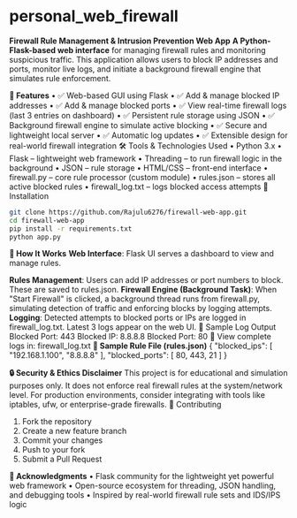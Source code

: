 # personal_web_firewall

**Firewall Rule Management & Intrusion Prevention Web App**
**A Python-Flask-based web interface** for managing firewall rules and monitoring suspicious traffic. This application allows users to block IP addresses and ports, monitor live logs, and initiate a background firewall engine that simulates rule enforcement.

**📌 Features**
•	✅ Web-based GUI using Flask
•	✅ Add & manage blocked IP addresses
•	✅ Add & manage blocked ports
•	✅ View real-time firewall logs (last 3 entries on dashboard)
•	✅ Persistent rule storage using JSON
•	✅ Background firewall engine to simulate active blocking
•	✅ Secure and lightweight local server
•	✅ Automatic log updates
•	✅ Extensible design for real-world firewall integration
🛠️ Tools & Technologies Used
•	Python 3.x
•	Flask – lightweight web framework
•	Threading – to run firewall logic in the background
•	JSON – rule storage
•	HTML/CSS – front-end interface
•	firewall.py – core rule processor (custom module)
•	rules.json – stores all active blocked rules
•	firewall_log.txt – logs blocked access attempts
🚀 Installation
```bash
git clone https://github.com/Rajulu6276/firewall-web-app.git
cd firewall-web-app
pip install -r requirements.txt
python app.py
```
**🧪 How It Works**
**Web Interface**: Flask UI serves a dashboard to view and manage rules.

**Rules Management**: Users can add IP addresses or port numbers to block. These are saved to rules.json.
**Firewall Engine (Background Task)**: When "Start Firewall" is clicked, a background thread runs from firewall.py, simulating detection of traffic and enforcing blocks by logging attempts.
**Logging**: Detected attempts to blocked ports or IPs are logged in firewall_log.txt. Latest 3 logs appear on the web UI.
📄 Sample Log Output
Blocked Port: 443
Blocked IP: 8.8.8.8
Blocked Port: 80
📝 View complete logs in: firewall_log.txt
**🧾 Sample Rule File (rules.json)**
{
    "blocked_ips": [
        "192.168.1.100",
        "8.8.8.8"
    ],
    "blocked_ports": [
        80,
        443,
        21
    ]
}


**🔒 Security & Ethics Disclaimer**
This project is for educational and simulation purposes only. It does not enforce real firewall rules at the system/network level. For production environments, consider integrating with tools like iptables, ufw, or enterprise-grade firewalls.
🤝 Contributing
1.	Fork the repository
2.	Create a new feature branch
3.	Commit your changes
4.	Push to your fork
5.	Submit a Pull Request

**🙏 Acknowledgments**
•	Flask community for the lightweight yet powerful web framework
•	Open-source ecosystem for threading, JSON handling, and debugging tools
•	Inspired by real-world firewall rule sets and IDS/IPS logic
